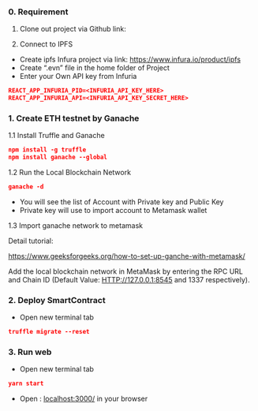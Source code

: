 ### 0. Requirement

1. Clone out project via Github link:

1. Connect to IPFS
- Create ipfs Infura project via link: https://www.infura.io/product/ipfs
- Create “.evn” file in the home folder of Project
- Enter your Own API key from Infuria

```json
REACT_APP_INFURIA_PID=<INFURIA_API_KEY_HERE>
REACT_APP_INFURIA_API=<INFURIA_API_KEY_SECRET_HERE>
```

### 1. Create ETH testnet by Ganache

1.1 Install Truffle and Ganache

```json
npm install -g truffle
npm install ganache --global
```

1.2 Run the Local Blockchain Network

```json
ganache -d
```

- You will see the list of Account with Private key and Public Key
- Private key will use to import account to Metamask wallet

1.3 Import ganache network to metamask

Detail tutorial:

https://www.geeksforgeeks.org/how-to-set-up-ganche-with-metamask/

Add the local blockchain network in MetaMask by entering the RPC URL and Chain ID (Default Value: [HTTP://127.0.0.1:8545](http://127.0.0.1:8545/) and 1337 respectively).

### 2. Deploy SmartContract

- Open new terminal tab

```json
truffle migrate --reset
```

### 3. Run web

- Open new terminal tab

```json
yarn start
```

- Open : [localhost:3000/](http://localhost:3000/) in your browser